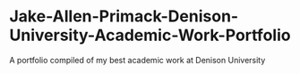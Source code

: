 # Jake-Allen-Primack-Denison-University-Academic-Work-Portfolio
A portfolio compiled of my best academic work at Denison University
